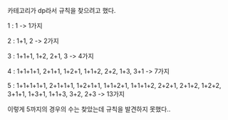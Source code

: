 카테고리가 dp라서 규칙을 찾으려고 했다.

1 : 1 -> 1가지

2 : 1+1, 2 -> 2가지

3 : 1+1+1, 1+2, 2+1, 3 -> 4가지

4 : 1+1+1+1, 2+1+1, 1+2+1, 1+1+2, 2+2, 1+3, 3+1 -> 7가지

5 : 1+1+1+1+1, 2+1+1+1, 1+2+1+1, 1+1+2+1, 1+1+1+2, 2+2+1, 2+1+2, 1+2+2, 3+1+1, 1+3+1, 1+1+3, 3+2, 2+3 -> 13가지



이렇게 5까지의 경우의 수는 찾았는데 규칙을 발견하지 못했다..




